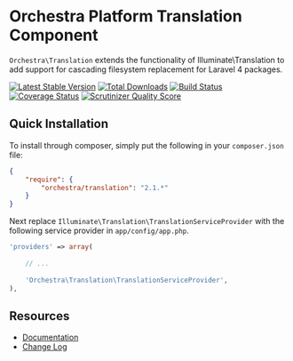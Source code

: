 Orchestra Platform Translation Component
==============

`Orchestra\Translation` extends the functionality of Illuminate\Translation to add support for cascading filesystem replacement for Laravel 4 packages.

[![Latest Stable Version](https://poser.pugx.org/orchestra/translation/v/stable.png)](https://packagist.org/packages/orchestra/translation) 
[![Total Downloads](https://poser.pugx.org/orchestra/translation/downloads.png)](https://packagist.org/packages/orchestra/translation) 
[![Build Status](https://travis-ci.org/orchestral/translation.png?branch=master)](https://travis-ci.org/orchestral/translation) 
[![Coverage Status](https://coveralls.io/repos/orchestral/translation/badge.png?branch=master)](https://coveralls.io/r/orchestral/translation?branch=master) 
[![Scrutinizer Quality Score](https://scrutinizer-ci.com/g/orchestral/translation/badges/quality-score.png?s=13ca3b97411ac834d518071f3f75f358f7c8fd22)](https://scrutinizer-ci.com/g/orchestral/translation/) 

## Quick Installation

To install through composer, simply put the following in your `composer.json` file:

```json
{
	"require": {
		"orchestra/translation": "2.1.*"
	}
}
```
Next replace `Illuminate\Translation\TranslationServiceProvider` with the following service provider in `app/config/app.php`.

```php
'providers' => array(
	
	// ...
	
	'Orchestra\Translation\TranslationServiceProvider',
),
```

## Resources

* [Documentation](http://orchestraplatform.com/docs/2.0/components/translation)
* [Change Log](http://orchestraplatform.com/docs/2.0/components/translation/changes#v2.1)
